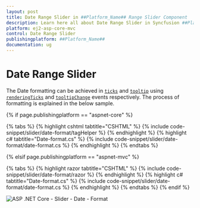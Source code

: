 ```yaml
---
layout: post
title: Date Range Slider in ##Platform_Name## Range Slider Component
description: Learn here all about Date Range Slider in Syncfusion ##Platform_Name## Range Slider component of Syncfusion Essential JS 2 and more.
platform: ej2-asp-core-mvc
control: Date Range Slider
publishingplatform: ##Platform_Name##
documentation: ug
---
```


# Date Range Slider

The Date formatting can be achieved in [`ticks`](https://help.syncfusion.com/cr/aspnetcore-js2/Syncfusion.EJ2.Inputs.Slider.html#Syncfusion_EJ2_Inputs_Slider_Ticks) and [`tooltip`](https://help.syncfusion.com/cr/aspnetcore-js2/Syncfusion.EJ2.Inputs.Slider.html#Syncfusion_EJ2_Inputs_Slider_Tooltip) using [`renderingTicks`](https://help.syncfusion.com/cr/aspnetcore-js2/Syncfusion.EJ2.Inputs.Slider.html#Syncfusion_EJ2_Inputs_Slider_RenderingTicks) and [`tooltipChange`](https://help.syncfusion.com/cr/aspnetcore-js2/Syncfusion.EJ2.Inputs.Slider.html#Syncfusion_EJ2_Inputs_Slider_TooltipChange) events respectively. The process of formatting is explained in the below sample.

{% if page.publishingplatform == "aspnet-core" %}

{% tabs %}
{% highlight cshtml tabtitle="CSHTML" %}
{% include code-snippet/slider/date-format/tagHelper %}
{% endhighlight %}
{% highlight c# tabtitle="Date-format.cs" %}
{% include code-snippet/slider/date-format/date-format.cs %}
{% endhighlight %}
{% endtabs %}

{% elsif page.publishingplatform == "aspnet-mvc" %}

{% tabs %}
{% highlight razor tabtitle="CSHTML" %}
{% include code-snippet/slider/date-format/razor %}
{% endhighlight %}
{% highlight c# tabtitle="Date-format.cs" %}
{% include code-snippet/slider/date-format/date-format.cs %}
{% endhighlight %}
{% endtabs %}
{% endif %}



![ASP .NET Core - Slider - Date - Format](../images/slider-date-format.png)
